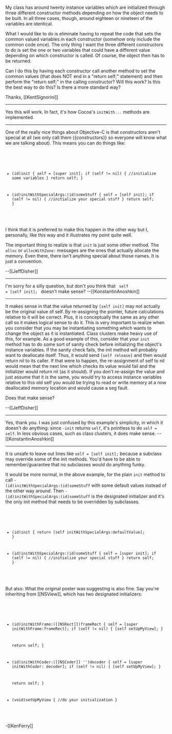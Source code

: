 My class has around twenty instance variables which are initialized through three different constructor methods depending on how the object needs to be built.  In all three cases, though, around eighteen or nineteen of the variables are identical.  

What I would like to do is eliminate having to repeat the code that sets the common valued variables in each constructor (somehow only include the common code once).  The only thing I want the three different constructors to do is set the one or two variables that could have a different value depending on which constructor is called.  Of course, the object then has to be returned.

Can I do this by having each constructor call another method to set the common values (that does NOT end in a "return self;" statement) and then perform the "return self;" in the calling constructor?  Will this work?  Is this the best way to do this?  Is there a more standard way?

Thanks,
[[KentSignorini]]

----

Yes this will work. In fact, it's how Cocoa's <code>initWith...</code> methods are implemented.

----

One of the really nice things about Objective-C is that constructors aren't special at all (we only call them {{constructors}} so everyone will know what we are talking about).  This means you can do things like:

<code>

- (id)init
{
self = [super init];
if (self != nil)
{
//initialize some variables
}
return self;
}

- (id)initWithSpecialArgs:(id)someStuff
{
self = [self init];
if (self != nil)
{
//initialize your special stuff
}
return self;
}

</code>

I think that it is preferred to make this happen in the other way but I, personally, like this way and it illustrates my point quite well.

The important thing to realize is that <code>init</code> is just some other method.  The <code>alloc</code> or <code>allocWithZone:</code> messages are the ones that actually allocate the memory.  Even there, there isn't anything special about those names.  It is just a convention.

--[[JeffDisher]]

----

I'm sorry for a silly question, but don't you think that <code>
self = [self init];
</code>
doesn't make sense? --[[KonstantinAnoshkin]]

----

It makes sense in that the value returned by <code>[self init]</code> may not actually be the original value of self.  By re-assigning the pointer, future calculations relative to it will be correct.  Plus, it is conceptually the same as any other call so it makes logical sense to do it.  This is very important to realize when you consider that you may be instantiating something which wants to change the object as it is instantiated.  Class clusters make heavy use of this, for example.  As a good example of this, consider that your <code>init</code> method has to do some sort of sanity check before initializing the object's instance variables.  If the sanity check fails, the init method will probably want to deallocate itself.  Thus, it would send <code>[self release]</code> and then would return nil to its caller.  If that were to happen, the re-assignment of self to nil would mean that the next line which checks its value would fail and the initializer would return nil (as it should).  If you don't re-assign the value and just assume that it is the same, you would try to access instance variables relative to this old self you would be trying to read or write memory at a now deallocated memory location and would cause a seg fault.

Does that make sense?

--[[JeffDisher]]

----

Yes, thank you. I was just confused by this example's simplicity, in which it doesn't do anything: since <code>-init</code> returns <code>self</code>, it's pointless to do <code>self = self</code>. In less obvious cases, such as class clusters, it does make sense. --[[KonstantinAnoshkin]]

----

It is unsafe to leave out lines like <code>self = [self init];</code> because a subclass may override some of the init methods.  You'd have to be able to remember/guarantee that no subclasses would do anything funky.

It would be more normal, in the above example, for the plain <code>init</code> method to call <code>- (id)initWithSpecialArgs:(id)someStuff</code> with some default values instead of the other way around.  Then <code>- (id)initWithSpecialArgs:(id)someStuff</code>  is the designated initializer and it's the only init method that needs to be overridden by subclasses.

<code>

- (id)init
{
return [self initWithSpecialArgs:defaultValue];
}

- (id)initWithSpecialArgs:(id)someStuff
{
self = [super init];
if (self != nil)
{
//initialize your special stuff
}
return self;
}

</code>

But also:  What the original poster was suggesting is also fine.  Say you're inheriting from [[NSView]], which has two designated initializers:

<code>

- (id)initWithFrame:([[NSRect]])frameRect
{
  self = [super initWithFrame:frameRect];
  if (self != nil)
  {
    [self setUpMyView];
  }
  
  return self;
}

- (id)initWithCoder:([[NSCoder]] '')decoder
{
  self = [super initWithCoder: decoder];
  if (self != nil)
  {
    [self setUpMyView];
  }
  
  return self;
}

- (void)setUpMyView
{
//do your initialization
}

</code>
 


-[[KenFerry]]